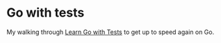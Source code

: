 # Go with tests

My walking through [Learn Go with Tests](https://quii.gitbook.io/learn-go-with-tests/) to get up to speed again on Go.
